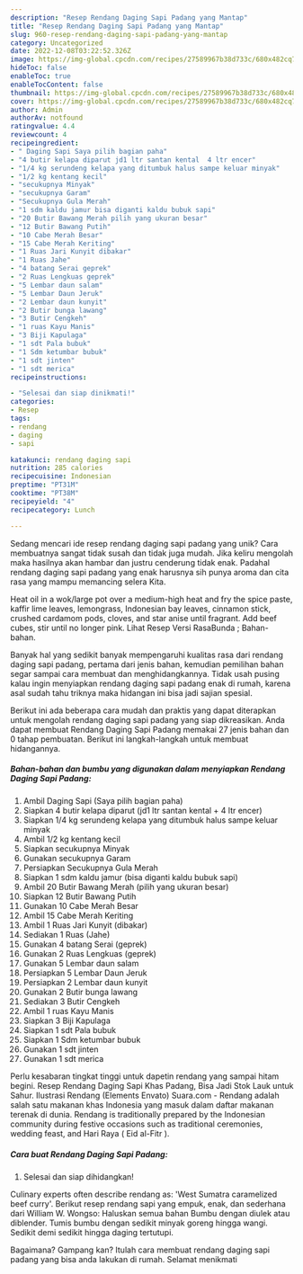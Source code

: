 ```yaml
---
description: "Resep Rendang Daging Sapi Padang yang Mantap"
title: "Resep Rendang Daging Sapi Padang yang Mantap"
slug: 960-resep-rendang-daging-sapi-padang-yang-mantap
category: Uncategorized
date: 2022-12-08T03:22:52.326Z
image: https://img-global.cpcdn.com/recipes/27589967b38d733c/680x482cq70/rendang-daging-sapi-padang-foto-resep-utama.jpg
hideToc: false
enableToc: true
enableTocContent: false
thumbnail: https://img-global.cpcdn.com/recipes/27589967b38d733c/680x482cq70/rendang-daging-sapi-padang-foto-resep-utama.jpg
cover: https://img-global.cpcdn.com/recipes/27589967b38d733c/680x482cq70/rendang-daging-sapi-padang-foto-resep-utama.jpg
author: Admin
authorAv: notfound
ratingvalue: 4.4
reviewcount: 4
recipeingredient:
- " Daging Sapi Saya pilih bagian paha"
- "4 butir kelapa diparut jd1 ltr santan kental  4 ltr encer"
- "1/4 kg serundeng kelapa yang ditumbuk halus sampe keluar minyak"
- "1/2 kg kentang kecil"
- "secukupnya Minyak"
- "secukupnya Garam"
- "Secukupnya Gula Merah"
- "1 sdm kaldu jamur bisa diganti kaldu bubuk sapi"
- "20 Butir Bawang Merah pilih yang ukuran besar"
- "12 Butir Bawang Putih"
- "10 Cabe Merah Besar"
- "15 Cabe Merah Keriting"
- "1 Ruas Jari Kunyit dibakar"
- "1 Ruas Jahe"
- "4 batang Serai geprek"
- "2 Ruas Lengkuas geprek"
- "5 Lembar daun salam"
- "5 Lembar Daun Jeruk"
- "2 Lembar daun kunyit"
- "2 Butir bunga lawang"
- "3 Butir Cengkeh"
- "1 ruas Kayu Manis"
- "3 Biji Kapulaga"
- "1 sdt Pala bubuk"
- "1 Sdm ketumbar bubuk"
- "1 sdt jinten"
- "1 sdt merica"
recipeinstructions:

- "Selesai dan siap dinikmati!"
categories:
- Resep
tags:
- rendang
- daging
- sapi

katakunci: rendang daging sapi 
nutrition: 285 calories
recipecuisine: Indonesian
preptime: "PT31M"
cooktime: "PT38M"
recipeyield: "4"
recipecategory: Lunch

---
```





Sedang mencari ide resep rendang daging sapi padang yang unik? Cara membuatnya sangat tidak susah dan tidak juga mudah. Jika keliru mengolah maka hasilnya akan hambar dan justru cenderung tidak enak. Padahal rendang daging sapi padang yang enak harusnya sih punya aroma dan cita rasa yang mampu memancing selera Kita.





Heat oil in a wok/large pot over a medium-high heat and fry the spice paste, kaffir lime leaves, lemongrass, Indonesian bay leaves, cinnamon stick, crushed cardamom pods, cloves, and star anise until fragrant. Add beef cubes, stir until no longer pink. Lihat Resep Versi RasaBunda ; Bahan-bahan.

Banyak hal yang sedikit banyak mempengaruhi kualitas rasa dari rendang daging sapi padang, pertama dari jenis bahan, kemudian pemilihan bahan segar sampai cara membuat dan menghidangkannya. Tidak usah pusing kalau ingin menyiapkan rendang daging sapi padang enak di rumah, karena asal sudah tahu triknya maka hidangan ini bisa jadi sajian spesial.






Berikut ini ada beberapa cara mudah dan praktis yang dapat diterapkan untuk mengolah rendang daging sapi padang yang siap dikreasikan. Anda dapat membuat Rendang Daging Sapi Padang memakai 27 jenis bahan dan 0 tahap pembuatan. Berikut ini langkah-langkah untuk membuat hidangannya.

<!--inarticleads1-->

##### Bahan-bahan dan bumbu yang digunakan dalam menyiapkan Rendang Daging Sapi Padang:

1. Ambil  Daging Sapi (Saya pilih bagian paha)
1. Siapkan 4 butir kelapa diparut (jd1 ltr santan kental + 4 ltr encer)
1. Siapkan 1/4 kg serundeng kelapa yang ditumbuk halus sampe keluar minyak
1. Ambil 1/2 kg kentang kecil
1. Siapkan secukupnya Minyak
1. Gunakan secukupnya Garam
1. Persiapkan Secukupnya Gula Merah
1. Siapkan 1 sdm kaldu jamur (bisa diganti kaldu bubuk sapi)
1. Ambil 20 Butir Bawang Merah (pilih yang ukuran besar)
1. Siapkan 12 Butir Bawang Putih
1. Gunakan 10 Cabe Merah Besar
1. Ambil 15 Cabe Merah Keriting
1. Ambil 1 Ruas Jari Kunyit (dibakar)
1. Sediakan 1 Ruas (Jahe)
1. Gunakan 4 batang Serai (geprek)
1. Gunakan 2 Ruas Lengkuas (geprek)
1. Gunakan 5 Lembar daun salam
1. Persiapkan 5 Lembar Daun Jeruk
1. Persiapkan 2 Lembar daun kunyit
1. Gunakan 2 Butir bunga lawang
1. Sediakan 3 Butir Cengkeh
1. Ambil 1 ruas Kayu Manis
1. Siapkan 3 Biji Kapulaga
1. Siapkan 1 sdt Pala bubuk
1. Siapkan 1 Sdm ketumbar bubuk
1. Gunakan 1 sdt jinten
1. Gunakan 1 sdt merica


Perlu kesabaran tingkat tinggi untuk dapetin rendang yang sampai hitam begini. Resep Rendang Daging Sapi Khas Padang, Bisa Jadi Stok Lauk untuk Sahur. Ilustrasi Rendang (Elements Envato) Suara.com - Rendang adalah salah satu makanan khas Indonesia yang masuk dalam daftar makanan terenak di dunia. Rendang is traditionally prepared by the Indonesian community during festive occasions such as traditional ceremonies, wedding feast, and Hari Raya ( Eid al-Fitr ). 

<!--inarticleads2-->

##### Cara buat Rendang Daging Sapi Padang:


1. Selesai dan siap dihidangkan!

Culinary experts often describe rendang as: &#39;West Sumatra caramelized beef curry&#39;. Berikut resep rendang sapi yang empuk, enak, dan sederhana dari William W. Wongso: Haluskan semua bahan Bumbu dengan diulek atau diblender. Tumis bumbu dengan sedikit minyak goreng hingga wangi. Sedikit demi sedikit hingga daging tertutupi. 

Bagaimana? Gampang kan? Itulah cara membuat rendang daging sapi padang yang bisa anda lakukan di rumah. Selamat menikmati

